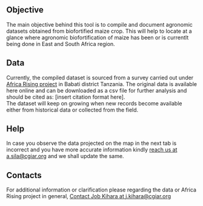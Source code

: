 
## Objective
The main objective behind this tool is to compile and document agronomic datasets obtained from biofortified maize crop. This will help to locate at a glance where agronomic biofortification of maize has been or is currentlt being done in East and South Africa region.  

## Data
Currently, the compiled dataset is sourced from a survey carried out under [Africa Rising project](https://africa-rising.net/) in Babati district Tanzania. The original data is available here online and can be downloaded as a csv file for further analysis and should be cited as: [insert citation format here].  
The dataset will keep on growing when new records become available either from historical data or collected from the field.    


## Help
In case you observe the data projected on the map in the next tab is incorrect and you have more accurate information kindly [reach us at a.sila@cgiar.org](mailto:a.sila@cgiar.org) and we shall update the same.  


## Contacts
For additional information or clarification please regarding the data or Africa Rising project in general, [Contact Job Kihara at j.kihara@cgiar.org](mailto:j.kihara@cgiar.org)

